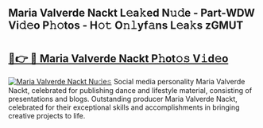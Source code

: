 ## Maria Valverde Nackt L𝚎a𝚔ed N𝚞𝚍e - Part-WDW Vi𝚍𝚎o P𝚑𝚘tos - H𝚘𝚝 O𝚗𝚕yf𝚊ns L𝚎a𝚔s zGMUT

# <h2><a href="http://kf6yd2.oniu.top/?m=Maria+Valverde+Nackt">🔗👉 🔴 Maria Valverde Nackt P𝚑ot𝚘𝚜 V𝚒d𝚎o</a></h2>

[![Maria Valverde Nackt Nu𝚍e𝚜](https://i.imgur.com/0qMVB7G.gif)](http://kf6yd2.oniu.top/?m=Maria+Valverde+Nackt)
Social media personality Maria Valverde Nackt, celebrated for publishing dance and lifestyle material, consisting of presentations and blogs. Outstanding producer Maria Valverde Nackt, celebrated for their exceptional skills and accomplishments in bringing creative projects to life.  
